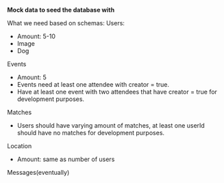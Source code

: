 **Mock data to seed the database with**

What we need based on schemas:
Users:

- Amount: 5-10
- Image
- Dog

Events

- Amount: 5
- Events need at least one attendee with creator = true.
- Have at least one event with two attendees that have creator = true for development purposes.

Matches

- Users should have varying amount of matches, at least one userId should have no matches for development purposes.

Location

- Amount: same as number of users

Messages(eventually)
